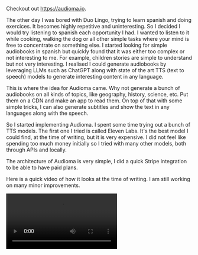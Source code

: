 Checkout out https://audioma.io.

The other day I was bored with Duo Lingo, trying to learn spanish and doing exercices. It becomes highly repetitive
and uninteresting. So I decided I would try listening to spanish each opportunity I had. I wanted to listen to it
while cooking, walking the dog or all other simple tasks where your mind is free to concentrate on something else.
I started looking for simple audiobooks in spanish but quickly found that it was either too complex or not interesting to me.
For example, children stories are simple to understand but not very interesting. I realised I could generate audiobooks
by leveraging LLMs such as ChatGPT along with state of the art TTS (text to speech) models to generate interesting content
in any language.

This is where the idea for Audioma came. Why not generate a bunch of audiobooks on all kinds of topics, like
geography, history, science, etc. Put them on a CDN and make an app to read them. On top of that with some 
simple tricks, I can also generate subtitles and show the text in any languages along with the speech.

So I started implementing Audioma. I spent some time trying out a bunch of TTS models. The first one I tried is called
Eleven Labs. It's the best model I could find, at the time of writing, but it is very expensive. I did not feel like 
spending too much money initially so I tried with many other models, both through APIs and locally.

The architecture of Audioma is very simple, I did a quick Stripe integration to be able to have paid plans.

Here is a quick video of how it looks at the time of writing. I am still working on many minor improvements.

<video autoplay loop>
  <source src="assets/posts/2025-01-01-audioma/1.mp4" type="video/mp4">
</video>

